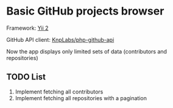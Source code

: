 Basic GitHub projects browser
=============================

Framework: [Yii 2](http://www.yiiframework.com/)

GitHub API client: [KnpLabs/php-github-api](https://github.com/KnpLabs/php-github-api)

Now the app displays only limited sets of data (contributors and repositories)

TODO List
---------

1. Implement fetching all contributors
2. Implement fetching all repositories with a pagination